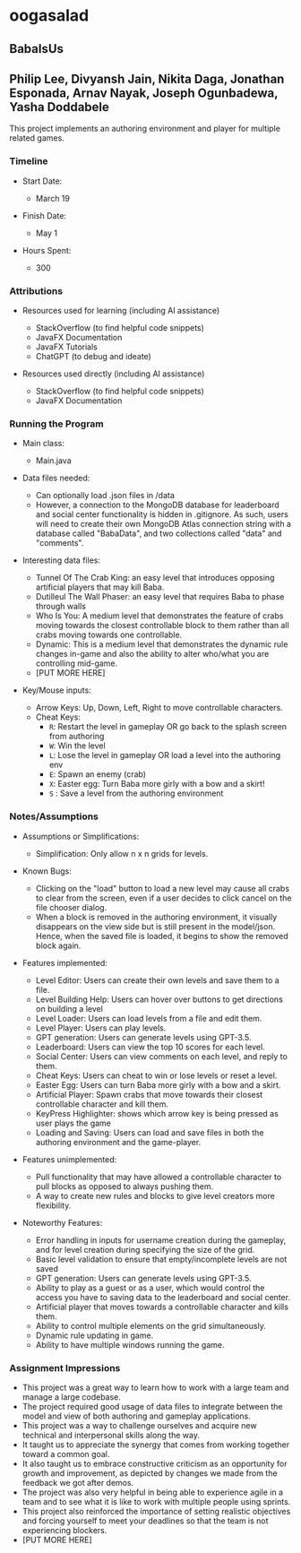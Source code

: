 # oogasalad

## BabaIsUs

## Philip Lee, Divyansh Jain, Nikita Daga, Jonathan Esponada, Arnav Nayak, Joseph Ogunbadewa, Yasha Doddabele

This project implements an authoring environment and player for multiple related games.

### Timeline

* Start Date:
  * March 19

* Finish Date:
  * May 1

* Hours Spent:
  * 300

### Attributions

* Resources used for learning (including AI assistance)

  * StackOverflow (to find helpful code snippets)
  * JavaFX Documentation
  * JavaFX Tutorials
  * ChatGPT (to debug and ideate)

* Resources used directly (including AI assistance)

  * StackOverflow (to find helpful code snippets)
  * JavaFX Documentation

### Running the Program

* Main class:
  * Main.java

* Data files needed:
  * Can optionally load .json files in /data
  * However, a connection to the MongoDB database for leaderboard and social center functionality is
  hidden in .gitignore. As such, users will need to create their own MongoDB Atlas connection string
  with a database called "BabaData", and two collections called "data" and "comments".

* Interesting data files:
  * Tunnel Of The Crab King: an easy level that introduces opposing artificial players that may 
  kill Baba.
  * Dutilleul The Wall Phaser: an easy level that requires Baba to phase through walls
  * Who Is You: A medium level that demonstrates the feature of crabs moving towards the closest 
  controllable block to them rather than all crabs moving towards one controllable.
  * Dynamic: This is a medium level that demonstrates the dynamic rule changes in-game and also the 
  ability to alter who/what you are controlling mid-game.
  * [PUT MORE HERE]

* Key/Mouse inputs:

  * Arrow Keys: Up, Down, Left, Right to move controllable characters.
  * Cheat Keys:
    * `R`: Restart the level in gameplay OR go back to the splash screen from authoring
    * `W`: Win the level
    * `L`: Lose the level in gameplay OR load a level into the authoring env
    * `E`: Spawn an enemy (crab)
    * `X`: Easter egg: Turn Baba more girly with a bow and a skirt!
    * `S` : Save a level from the authoring environment

### Notes/Assumptions

* Assumptions or Simplifications:

  * Simplification: Only allow n x n grids for levels.

* Known Bugs:
  
  * Clicking on the "load" button to load a new level may cause all crabs to clear from the screen,
  even if a user decides to click cancel on the file chooser dialog.
  * When a block is removed in the authoring environment, it visually disappears on the view side 
  but is still present in the model/json. Hence, when the saved file is loaded, it begins to show
  the removed block again.

* Features implemented:
  
  * Level Editor: Users can create their own levels and save them to a file.
  * Level Building Help: Users can hover over buttons to get directions on building a level
  * Level Loader: Users can load levels from a file and edit them.
  * Level Player: Users can play levels.
  * GPT generation: Users can generate levels using GPT-3.5.
  * Leaderboard: Users can view the top 10 scores for each level.
  * Social Center: Users can view comments on each level, and reply to them.
  * Cheat Keys: Users can cheat to win or lose levels or reset a level.
  * Easter Egg: Users can turn Baba more girly with a bow and a skirt.
  * Artificial Player: Spawn crabs that move towards their closest controllable character and kill them.
  * KeyPress Highlighter: shows which arrow key is being pressed as user plays the game
  * Loading and Saving: Users can load and save files in both the authoring environment and the game-player.

* Features unimplemented:
  
  * Pull functionality that may have allowed a controllable character to pull blocks as opposed to
  always pushing them.
  * A way to create new rules and blocks to give level creators more flexibility.

* Noteworthy Features:
  
    * Error handling in inputs for username creation during the gameplay, and for level creation
    during specifying the size of the grid.
    * Basic level validation to ensure that empty/incomplete levels are not saved
    * GPT generation: Users can generate levels using GPT-3.5.
    * Ability to play as a guest or as a user, which would control the access you have to saving 
    data to the leaderboard and social center.
    * Artificial player that moves towards a controllable character and kills them.
    * Ability to control multiple elements on the grid simultaneously.
    * Dynamic rule updating in game. 
    * Ability to have multiple windows running the game.

### Assignment Impressions

* This project was a great way to learn how to work with a large team and manage a large codebase.
* The project required good usage of data files to integrate between the model and view of both 
authoring and gameplay applications.
* This project was a way to challenge ourselves and acquire new technical and interpersonal skills 
along the way.
* It taught us to appreciate the synergy that comes from working together toward a common goal.
* It also taught us to embrace constructive criticism as an opportunity for growth and improvement, 
as depicted by changes we made from the feedback we got after demos.
* The project was also very helpful in being able to experience agile in a team and to see what it 
is like to work with multiple people using sprints.
* This project also reinforced the importance of setting realistic objectives and forcing yourself 
to meet your deadlines so that the team is not experiencing blockers.
* [PUT MORE HERE]

    


